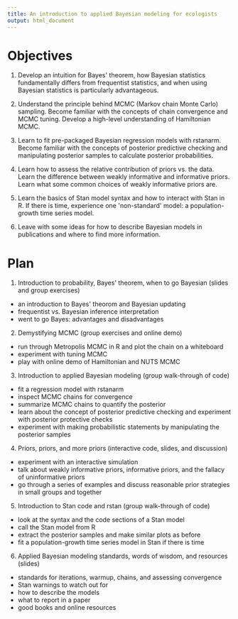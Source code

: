 ```yaml
---
title: An introduction to applied Bayesian modeling for ecologists
output: html_document
---
```


# Objectives

1. Develop an intuition for Bayes' theorem, how Bayesian statistics fundamentally differs from frequentist statistics, and when using Bayesian statistics is particularly advantageous.

2. Understand the principle behind MCMC (Markov chain Monte Carlo) sampling. Become familiar with the concepts of chain convergence and MCMC tuning. Develop a high-level understanding of Hamiltonian MCMC.

3. Learn to fit pre-packaged Bayesian regression models with rstanarm. Become familiar with the concepts of posterior predictive checking and manipulating posterior samples to calculate posterior probabilities.

4. Learn how to assess the relative contribution of priors vs. the data. Learn the difference between weakly informative and informative priors. Learn what some common choices of weakly informative priors are.

5. Learn the basics of Stan model syntax and how to interact with Stan in R. If there is time, experience one 'non-standard' model: a population-growth time series model.

6. Leave with some ideas for how to describe Bayesian models in publications and where to find more information.

# Plan 

1. Introduction to probability, Bayes' theorem, when to go Bayesian (slides and group exercises)
  - an introduction to Bayes' theorom and Bayesian updating
  - frequentist vs. Bayesian inference interpretation
  - went to go Bayes: advantages and disadvantages

2. Demystifying MCMC (group exercises and online demo)
  - run through Metropolis MCMC in R and plot the chain on a whiteboard
  - experiment with tuning MCMC
  - play with online demo of Hamiltonian and NUTS MCMC

3. Introduction to applied Bayesian modeling (group walk-through of code)
  - fit a regression model with rstanarm 
  - inspect MCMC chains for convergence
  - summarize MCMC chains to quantify the posterior
  - learn about the concept of posterior predictive checking and experiment 
    with posterior protective checks
  - experiment with making probabilistic statements by manipulating the 
    posterior samples

4. Priors, priors, and more priors (interactive code, slides, and discussion)
  - experiment with an interactive simulation
  - talk about weakly informative priors, informative priors, and the 
    fallacy of uninformative priors
  - go through a series of examples and discuss reasonable prior strategies in
    small groups and together

5. Introduction to Stan code and rstan (group walk-through of code)
  - look at the syntax and the code sections of a Stan model
  - call the Stan model from R
  - extract the posterior samples and make similar plots as before
  - fit a population-growth time series model in Stan if there is time

6. Applied Bayesian modeling standards, words of wisdom, and resources (slides)
  - standards for iterations, warmup, chains, and assessing convergence
  - Stan warnings to watch out for
  - how to describe the models
  - what to report in a paper
  - good books and online resources
